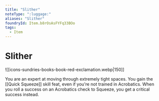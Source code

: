 ```yaml
---
title: "Slither"
noteType: ":luggage:"
aliases: "Slither"
foundryId: Item.b8rOsAsFYFq33BOo
tags:
  - Item
---
```


# Slither
![[icons-sundries-books-book-red-exclamation.webp|150]]

You are an expert at moving through extremely tight spaces. You gain the [[Quick Squeeze]] skill feat, even if you're not trained in Acrobatics. When you roll a success on an Acrobatics check to Squeeze, you get a critical success instead.
